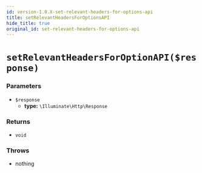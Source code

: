 ```yaml
---
id: version-1.0.X-set-relevant-headers-for-options-api
title: setRelevantHeadersForOptionsAPI
hide_title: true
original_id: set-relevant-headers-for-options-api
---
```


# `setRelevantHeadersForOptionAPI($response)`
### Parameters

- `$response`
    - **type:** `\Illuminate\Http\Response`

### Returns
- `void`

### Throws
- nothing